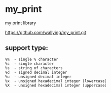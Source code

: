 # my_print
my print library

https://github.com/wallying/my_print.git

## support type:
    %%  - single % character
    %c  - single character
    %s  - string of characters
    %d  - signed decimal integer
    %u  - unsigned decimal integer
    %x  - unsigned hexadecimal integer (lowercase)
    %X  - unsigned hexadecimal integer (uppercase)
